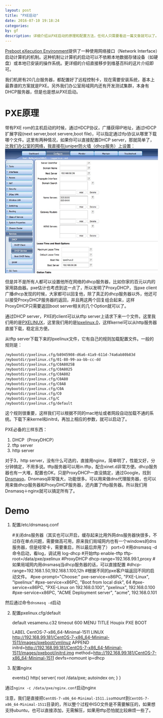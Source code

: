 ```yaml
---
layout: post
title: "PXE启动"
date: 2016-07-10 19:18:24
categories: 
by: gf
description: 详细介绍从PXE启动的原理和配置方法，任何人只需要看这一篇文章就可以了。
---
```


[Preboot eXecution Environment](https://zh.wikipedia.org/wiki/%E9%A2%84%E5%90%AF%E5%8A%A8%E6%89%A7%E8%A1%8C%E7%8E%AF%E5%A2%83)提供了一种使用网络接口（Network Interface）启动计算机的机制。这种机制让计算机的启动可以不依赖本地数据存储设备（如硬盘）或本地已安装的操作系统。更详细的介绍直接移步到维基百科的这片介绍即可。

我们机房有20几台服务器，都配置好了远程控制卡，现在需要安装系统，基本上最靠谱的方案就是PXE。另外我们办公室局域网内还有开发测试集群，本身有DHCP服务器，但是也是想从PXE启动。

# PXE原理
带有PXE rom的主机启动的时候，通过HDCP协议，广播获得IP地址，通过HDCP扩展字段(next server,boot servere,boot file)，可以指定通过tfp协议从哪里下载哪个文件。这里有两种情况，如果你可以直接配置DHCP server，那就简单了，比我们办公室的网络，我直接在juniper防火墙（dhcp服务）上设置：
![防火墙设置pxe](/images/juniper-pxe.png)

但是并不是所有人都可以设置他所在网络的dhcp服务器，比如你家的百元以内的家用路由器。pxe估计也考虑到这一点了，所以发明了ProxyDHCP，当pxe client广播dhcp发现的时候，大家都可以回复他，除了真正的dhcp服务器以外，他还可以接受ProxyDHCP服务器的返回，并且两这两个回复组合起来，这样ProxyDHCP只需要返回boot server相关的几个Option就可以了。

通过DHCP server，PXE的client可以从tftp server上请求下来一个文件。这里我们用的是[PXELINUX](http://www.syslinux.org/wiki/index.php?title=PXELINUX)，这里我们用的是[lpxelinux.0](http://www.syslinux.org/wiki/index.php?title=PXELINUX#HTTP_and_FTP)，这样kernel可以从http服务器直接下载，稳定且方便。

从tftp server下载下来的lpxelinux文件，它有自己的规则加载配置文件。一般的规则是：

	/mybootdir/pxelinux.cfg/b8945908-d6a6-41a9-611d-74a6ab80b83d
 	/mybootdir/pxelinux.cfg/01-88-99-aa-bb-cc-dd
 	/mybootdir/pxelinux.cfg/C0A8025B
 	/mybootdir/pxelinux.cfg/C0A8025
 	/mybootdir/pxelinux.cfg/C0A802
 	/mybootdir/pxelinux.cfg/C0A80
 	/mybootdir/pxelinux.cfg/C0A8
 	/mybootdir/pxelinux.cfg/C0A
 	/mybootdir/pxelinux.cfg/C0
 	/mybootdir/pxelinux.cfg/C
 	/mybootdir/pxelinux.cfg/default

这个规则很重要，这样我们可以根据不同的mac地址或者网段自动加载不通的系统。下载下来kernel和initrd，再加上相应的参数，就可以启动了。

PXE必备的三样东西：

1. DHCP（ProxyDHCP）
2. tftp server
3. http server

对于3，http server，没有什么可选的，直接用nginx，简单明了，性能又好，分分钟搞定，不用多说。tftp服务器可以用in.tftp，配合xinet.d非常方便。dhcp服务器也有一大堆，配置也OK，只是ProxyDHCP一直没搞定，通过Google，找到[Dnsmasq](http://www.thekelleys.org.uk/dnsmasq/doc.html)，Dnsmasq非常强大，功能很多。可以用来做dns代理服务器，也可以用来做dhcp服务器和ProxyDHCP服务器，还内置了tftp服务器。所以我们用Dnsmasq＋nginx就可以搞定所有了。

# Demo

1. 配置/etc/dnsmasq.conf	

	#关闭dns服务器（其实也可以开启，缓存起来比用外网dns服务器快很多，不过存在单点问题，需要做高可用，原来我们局域网内也有一个windows的dns服务器，但是经常卡，需要重启，所以最后弃用了）
	port=0
	#用dnsmasq -d命令启动，看log，调试用
	log-dhcp
	#开始tftp
	enable-tftp
	tftp-root=/data/pxe/pxelinux
	#ProxyDHCP
	dhcp-range=192.168.99.1,proxy
	#如果局域网内用dnsmasq当dhcp服务器的话，可以直接配置
	#dhcp-range=192.168.1.50,192.168.1.100,12h
	#根据不同的pxe客户端返回不同的启动文件。
	#pxe-prompt="Choose:"
	pxe-service=x86PC, "PXE-Linux", "lpxelinux"
	#pxe-service=x86PC, "Boot from local disk", 64
	#pxe-service=x86PC, "PXE-Linux on 192.168.0.100", "pxelinux", 192.168.0.100
	#pxe-service=x86PC, "ACME Deployment server", "acme", 192.168.0.101

然后通过命令`dnsmasq -d`启动

2. 配置pxelinux.cfg/default

	default vesamenu.c32
	timeout 600
	MENU TITLE Houpix PXE BOOT

	LABEL CentOS-7-x86_64-Minimal-1511
	LINUX http://192.168.99.181/CentOS-7-x86_64-Minimal-1511/images/pxeboot/vmlinuz
	APPEND initrd=http://192.168.99.181/CentOS-7-x86_64-Minimal-1511/images/pxeboot/initrd.img method=http://192.168.99.181/CentOS-7-x86_64-Minimal-1511 devfs=nomount ip=dhcp

3. 配置nginx

	events{}
	http{
		server{
			root /data/pxe;
			autoindex on;
		}
	}

通过`nginx -c /data/pxe/nginx.conf`启动nginx

注意，我们是直接把`CentOS-7-x86_64-Minimal-1511.iso`mount到`CentOS-7-x86_64-Minimal-1511`目录的，所以整个过程中ISO文件是不需要解压的，如果想支持ubuntu，也可以直接添加，无需解压，如果用tftp恐怕就比较麻烦一些了。

